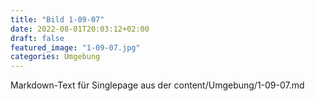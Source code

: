 ```yaml
---
title: "Bild 1-09-07"
date: 2022-08-01T20:03:12+02:00
draft: false
featured_image: "1-09-07.jpg"
categories: Umgebung
---
```



Markdown-Text für Singlepage aus der content/Umgebung/1-09-07.md